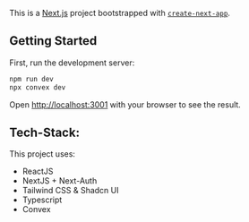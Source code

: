 This is a [Next.js](https://nextjs.org) project bootstrapped with [`create-next-app`](https://nextjs.org/docs/app/api-reference/cli/create-next-app).

## Getting Started

First, run the development server:

```bash
npm run dev
npx convex dev
```

Open [http://localhost:3001](http://localhost:3001) with your browser to see the result.

## Tech-Stack:
This project uses:
- ReactJS
- NextJS + Next-Auth
- Tailwind CSS & Shadcn UI
- Typescript
- Convex
